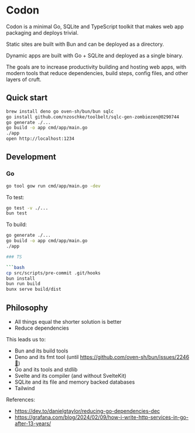 # Codon

Codon is a minimal Go, SQLite and TypeScript toolkit that makes web app
packaging and deploys trivial.

Static sites are built with Bun and can be deployed as a directory.

Dynamic apps are built with Go + SQLite and deployed as a single binary.

The goals are to increase productivity building and hosting web apps, with
modern tools that reduce dependencies, build steps, config files, and other
layers of cruft.

## Quick start

```bash
brew install deno go oven-sh/bun/bun sqlc
go install github.com/nzoschke/toolbelt/sqlc-gen-zombiezen@0290744
go generate ./...
go build -o app cmd/app/main.go
./app
open http://localhost:1234
```

## Development

### Go

```bash
go tool gow run cmd/app/main.go -dev
```

To test:

```bash
go test -v ./...
bun test
```

To build:

````bash
go generate ./...
go build -o app cmd/app/main.go
./app

### TS

```bash
cp src/scripts/pre-commit .git/hooks
bun install
bun run build
bunx serve build/dist
````

## Philosophy

- All things equal the shorter solution is better
- Reduce dependencies

This leads us to:

- Bun and its build tools
- Deno and its fmt tool (until https://github.com/oven-sh/bun/issues/2246🤞)
- Go and its tools and stdlib
- Svelte and its compiler (and without SvelteKit)
- SQLite and its file and memory backed databases
- Tailwind

References:

- https://dev.to/danielgtaylor/reducing-go-dependencies-dec
- https://grafana.com/blog/2024/02/09/how-i-write-http-services-in-go-after-13-years/
